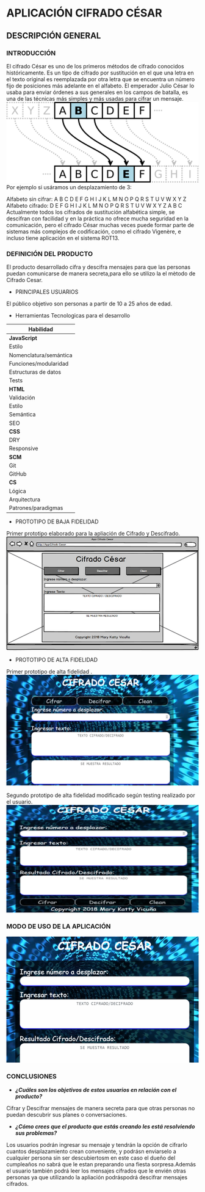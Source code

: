 # APLICACIÓN CIFRADO CÉSAR
## DESCRIPCIÓN GENERAL
### INTRODUCCIÓN
El cifrado César es uno de los primeros métodos de cifrado conocidos históricamente. Es un tipo de cifrado por sustitución en el que una letra en el texto original es reemplazada por otra letra que se encuentra un número fijo de posiciones más adelante en el alfabeto.
El emperador Julio César lo usaba para enviar órdenes a sus generales en los campos de batalla, es una de las técnicas más simples y más usadas para cifrar un mensaje.
![Sin titulo](mockup/cifradoCesar.png)
Por ejemplo si usáramos un desplazamiento de 3:

Alfabeto sin cifrar: A B C D E F G H I J K L M N O P Q R S T U V W X Y Z
Alfabeto cifrado: D E F G H I J K L M N O P Q R S T U V W X Y Z A B C
Actualmente todos los cifrados de sustitución alfabética simple, se descifran con facilidad y en la práctica no ofrece mucha seguridad en la comunicación, pero el cifrado César muchas veces puede formar parte de sistemas más complejos de codificación, como el cifrado Vigenère, e incluso tiene aplicación en el sistema ROT13.
### DEFINICIÓN DEL PRODUCTO
El producto desarrollado cifra y descifra mensajes para que las personas puedan comunicarse de manera secreta,para ello se utilizo la el mètodo de Cifrado Cesar.

* PRINCIPALES USUARIOS

El público objetivo son personas a partir de 10 a 25 años de edad.

* Herramientas Tecnologicas para el desarrollo

| Habilidad | 
|-----------|
| **JavaScript** 
| Estilo 
| Nomenclatura/semántica 
| Funciones/modularidad 
| Estructuras de datos
| Tests 
| **HTML** 
| Validación 
| Estilo 
| Semántica 
| SEO 
| **CSS** 
| DRY 
| Responsive 
| **SCM** 
| Git 
| GitHub 
| **CS** 
| Lógica 
| Arquitectura 
| Patrones/paradigmas

* PROTOTIPO DE BAJA FIDELIDAD 

Primer prototipo elaborado para la apliación de Cifrado y Descifrado.
![Sin titulo](mockup/appi.png)

* PROTOTIPO DE ALTA FIDELIDAD

Primer prototipo de alta fidelidad .
![Sin titulo](mockup/prototipo.png)

Segundo prototipo de alta fidelidad modificado según testing realizado por el usuario.
![Sin titulo](mockup/prototipoDos.png)

### MODO DE USO DE LA APLICACIÓN

![Sin titulo](mockup/Tutorial.gif)

### CONCLUSIONES

* ***¿Cuáles son los objetivos de estos usuarios en relación con el producto?*** 

Cifrar y Descifrar mensajes de manera secreta para que otras personas no puedan descubrir sus planes o conversaciones.

* ***¿Cómo crees que el producto que estás creando les está resolviendo sus problemas?***

Los usuarios podrán ingresar su mensaje y tendrán la opción de cifrarlo cuantos desplazamiento crean conveniente, y podrásn enviarselo a cualquier persona sin ser descubiertosm en este caso el dueño del cumpleaños no sabrá que le estan preparando una fiesta sorpresa.Además el usuario también podrá leer los mensajes cifrados que le envién otras personas ya que utilizando la apliación podráspodrá descifrar mensajes cifrados.






